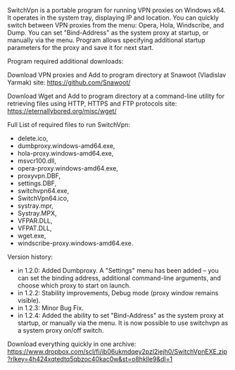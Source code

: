 SwitchVpn is a portable program for running VPN proxies on Windows x64. It operates in the system tray, displaying IP and location. You can quickly switch between VPN proxies from the menu: Opera, Hola, Windscribe, and Dump. You can set "Bind-Address" as the system proxy at startup, or manually via the menu. Program allows specifying additional startup parameters for the proxy and save it for next start.

Program required additional downloads:

Download VPN proxies and Add to program directory at Snawoot (Vladislav Yarmak) site: https://github.com/Snawoot/

Download Wget and Add to program directory at a command-line utility for retrieving files using HTTP, HTTPS and FTP protocols site: https://eternallybored.org/misc/wget/

Full List of required files to run SwitchVpn:

- delete.ico,
- dumbproxy.windows-amd64.exe,
- hola-proxy.windows-amd64.exe,
- msvcr100.dll,
- opera-proxy.windows-amd64.exe,
- proxyvpn.DBF,
- settings.DBF,
- switchvpn64.exe,
- SwitchVpn64.ico,
- systray.mpr,
- Systray.MPX,
- VFPAR.DLL,
- VFPAT.DLL,
- wget.exe,
- windscribe-proxy.windows-amd64.exe.

Version history:
- in 1.2.0: Added Dumbproxy. A "Settings" menu has been added – you can set the binding address, additional command-line arguments, and choose which proxy to start on launch.
- in 1.2.2: Stability improvements, Debug mode (proxy window remains visible).
- in 1.2.3: Minor Bug Fix.
- in 1.2.4: Added the ability to set "Bind-Address" as the system proxy at startup, or manually via the menu. It is now possible to use switchvpn as a system proxy on/off switch.

Download everything quickly in one archive: https://www.dropbox.com/scl/fi/ib06ukmdqey2pzl2jejh0/SwitchVpnEXE.zip?rlkey=4h424xqtedtq5qbzoc40kac0w&st=o8hklle9&dl=1
